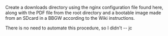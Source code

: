 Create a downloads directory using the nginx configuration file found here,
along with the PDF file from the root directory and a bootable image made from
an SDcard in a BBGW according to the Wiki instructions.

There is no need to automate this procedure, so I didn't -- jc
